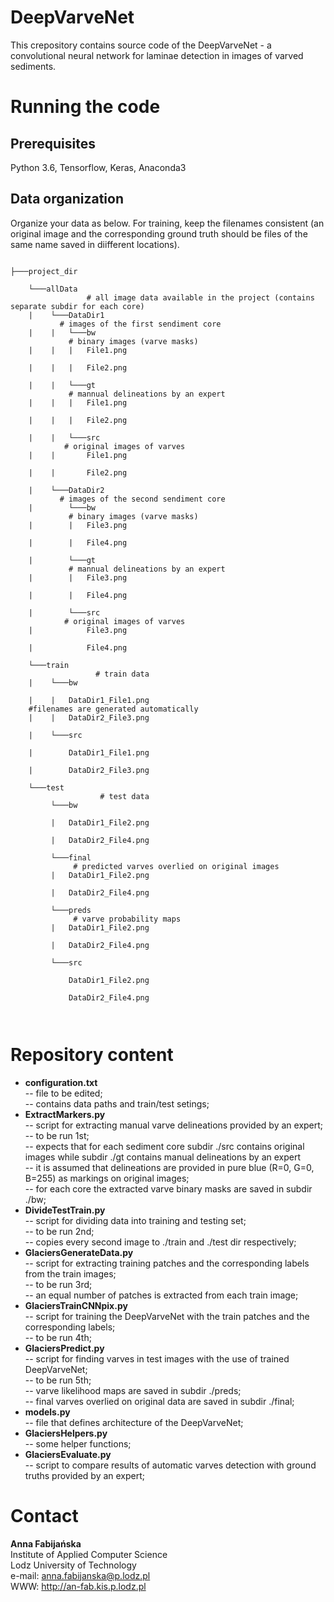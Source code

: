 # DeepVarveNet

This crepository contains source code of the DeepVarveNet - a convolutional neural network for laminae detection in images of varved sediments.

# Running the code

## Prerequisites

Python 3.6, Tensorflow, Keras, Anaconda3

## Data organization

Organize your data as below. For training, keep the filenames consistent (an original image and the corresponding ground truth should be files of the same name saved in diifferent locations).

<pre><code>
├───project_dir<br>
    └───allData<br>                 # all image data available in the project (contains separate subdir for each core)
    |    └───DataDir1<br>           # images of the first sendiment core
    |    |   └───bw<br>             # binary images (varve masks)
    |    |   |   File1.png <br>
    |    |   |   File2.png <br>
    |    |   └───gt<br>             # mannual delineations by an expert
    |    |   |   File1.png <br>
    |    |   |   File2.png <br>
    |    |   └───src<br>            # original images of varves
    |    |       File1.png <br>
    |    |       File2.png <br>
    |    └───DataDir2<br>           # images of the second sendiment core
    |        └───bw<br>             # binary images (varve masks)
    |        |   File3.png <br>
    |        |   File4.png <br>
    |        └───gt<br>             # mannual delineations by an expert
    |        |   File3.png <br>
    |        |   File4.png <br>
    |        └───src<br>            # original images of varves
    |            File3.png <br>
    |            File4.png <br>
    └───train<br>                   # train data 
    |    └───bw<br>
    |    |   DataDir1_File1.png <br>    #filenames are generated automatically 
    |    |   DataDir2_File3.png <br>
    |    └───src<br>
    |        DataDir1_File1.png <br>
    |        DataDir2_File3.png <br>
    └───test<br>                    # test data  
         └───bw<br>
         |   DataDir1_File2.png <br>
         |   DataDir2_File4.png <br>
         └───final<br>              # predicted varves overlied on original images
         |   DataDir1_File2.png <br>
         |   DataDir2_File4.png <br>
         └───preds<br>              # varve probability maps 
         |   DataDir1_File2.png <br>
         |   DataDir2_File4.png <br>
         └───src<br>
             DataDir1_File2.png <br>
             DataDir2_File4.png <br>
        
</code></pre>

# Repository content

<ul>
  <li> <b>configuration.txt</b><br> -- file to be edited; <br> -- contains data paths and train/test setings;   
  <li> <b>ExtractMarkers.py</b><br> -- script for extracting manual varve delineations provided by an expert; <br> -- to be run 1st; <br> -- expects that for each sediment core subdir ./src contains original images while subdir ./gt contains manual delineations by an expert<br> -- it is assumed that delineations are provided in pure blue (R=0, G=0, B=255) as markings on original images; <br> -- for each core the extracted varve binary masks are saved in subdir ./bw;  
  <li> <b>DivideTestTrain.py</b><br> -- script for dividing data into training and testing set; <br> -- to be run 2nd; <br> -- copies every second image to ./train and ./test dir respectively;
  <li> <b>GlaciersGenerateData.py</b><br> -- script for extracting training patches and the corresponding labels from the train images; <br> -- to be run 3rd; <br> -- an equal number of patches is extracted from each train image; 
  <li> <b>GlaciersTrainCNNpix.py</b><br> -- script for training the DeepVarveNet with the train patches and the corresponding labels; <br> -- to be run 4th;
  <li> <b>GlaciersPredict.py</b><br> -- script for finding varves in test images with the use of trained DeepVarveNet; <br> -- to be run 5th; <br> -- varve likelihood maps are saved in subdir ./preds; <br> -- final varves overlied on original data are saved in subdir ./final;
  <li> <b>models.py</b><br> -- file that defines architecture of the DeepVarveNet;
  <li> <b>GlaciersHelpers.py</b><br> -- some helper functions;
  <li> <b>GlaciersEvaluate.py</b><br> -- script to compare results of automatic varves detection with ground truths provided by an expert;
</ul>

# Contact

<b>Anna Fabijańska</b><br>
Institute of Applied Computer Science<br>
Lodz University of Technology<br>
e-mail: anna.fabijanska@p.lodz.pl<br> 
WWW: http://an-fab.kis.p.lodz.pl
